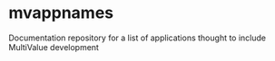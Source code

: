 # mvappnames
Documentation repository for a list of applications thought to include MultiValue development

